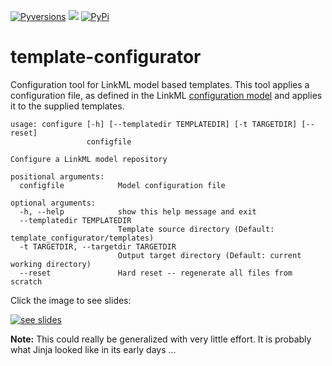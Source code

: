 [![Pyversions](https://img.shields.io/pypi/pyversions/template-configurator.svg)](https://pypi.python.org/pypi/template-configurator)
![](https://github.com/linkml/template-configurator/workflows/Build/badge.svg)
[![PyPi](https://img.shields.io/pypi/v/template-configurator.svg)](https://pypi.python.org/pypi/template-configurator)

# template-configurator
Configuration tool for LinkML model based templates.  This tool applies a configuration file, as defined in the
LinkML [configuration model](https://linkml.github.io/configurator-model/docs) and applies it to the supplied 
templates.  


```text
usage: configure [-h] [--templatedir TEMPLATEDIR] [-t TARGETDIR] [--reset]
                 configfile

Configure a LinkML model repository

positional arguments:
  configfile            Model configuration file

optional arguments:
  -h, --help            show this help message and exit
  --templatedir TEMPLATEDIR
                        Template source directory (Default: template_configurator/templates)
  -t TARGETDIR, --targetdir TARGETDIR
                        Output target directory (Default: current working directory)
  --reset               Hard reset -- regenerate all files from scratch
```

Click the image to see slides:

[![see slides](ModelGenArchitecture.png?raw=true)](https://docs.google.com/presentation/d/e/2PACX-1vQBboArJfptgWfDO5HGZ8_AXbv1ExygRXL-9wVDpLfBnC2xw1n_igdUsigpV2W6MtO-Grd1gj7wfCpH/embed?start=false&loop=false&delayms=3000)



__Note:__ This could really be generalized with very little effort.  It is probably what Jinja looked like
in its early days ...
